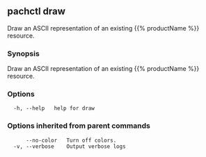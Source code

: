 ## pachctl draw

Draw an ASCII representation of an existing {{% productName %}} resource.

### Synopsis

Draw an ASCII representation of an existing {{% productName %}} resource.

### Options

```
  -h, --help   help for draw
```

### Options inherited from parent commands

```
      --no-color   Turn off colors.
  -v, --verbose    Output verbose logs
```

